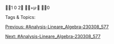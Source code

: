 1
0
2
+µ·
0

   Tags & Topics:
   

[Previous: #Analysis-Lineare_Algebra-230308_577](Analysis-Lineare_Algebra-230308_577.md)

[Next: #Analysis-Lineare_Algebra-230308_577](Analysis-Lineare_Algebra-230308_577.md)